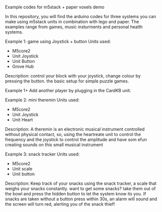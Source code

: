 Example codes for m5stack + paper voxels demo 

In this repository, you will find the arduino codes for three systems you can make using m5stack units in combination with lego and paper. The examples range from games, music insturments and personal health systems.

Example 1: game using Joystick + button
Units used:
- M5core2
- Unit Joystick
- Unit Button
- Grove Hub

Description: control your block with your joystick, change colour by pressing the button. the basic setup for simple puzzle games. 

Example 1+ Add another player by plugging in the CardKB unit.


Example 2: mini theremin 
Units used: 
- M5core2
- Unit Joystick
- Unit Heart

Description: A theremin is an electronic musical instrument controlled without physical contact, so, using the heartreate unit to control the frequency and the joystick to control the amplitude and have som efun creating sounds on this small musical instrument


Example 3: snack tracker 
Units used: 
- M5core2
- Unit scale
- Unit button

Description: 
Keep track of your snacks using the snack tracker, a scale that weighs your snacks constantly. want to get some snacks? take them out of the bowl and press the hidden button to let the system know its you. If snacks are taken without a button press within 30s, an alarm will sound and the screen will turn red, alerting you of the snack thief! 

  
